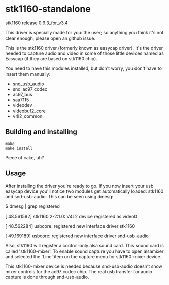 stk1160-standalone
==================

stk1160 release 0.9.3\_for\_v3.4

This driver is specially made for you: the user;
so anything you think it's not clear enough, please open an github issue.

This is the stk1160 driver (formerly known as easycap driver).
It's the driver needed to capture audio and video in some of those
little devices named as Easycap (if they are based on stk1160 chip).

You need to have this modules installed, but don't worry,
you don't have to insert them manually:

- snd\_usb\_audio
- snd\_ac97\_codec
- ac97\_bus
- saa7115
- videodev
- videobuf2\_core
- v4l2\_common

Building and installing
-----------------------

    make
    make install

Piece of cake, uh?

Usage
-----

After installing the driver you're ready to go.
If you now insert your usb easycap device you'll notice two modules get automatically loaded:
stk1160 and snd-usb-audio.
This can be seen using dmesg:

$ dmesg | grep registered

[   48.561592] stk1160 2-2:1.0: V4L2 device registered as video0

[   48.562284] usbcore: registered new interface driver stk1160

[   49.169189] usbcore: registered new interface driver snd-usb-audio

Also, stk1160 will register a control-only alsa sound card.
This sound card is called 'stk1160-mixer'.
To enable sound capture you have to open alsamixer and selected
the 'Line' item on the capture menu for stk1160-mixer device.

This stk1160-mixer device is needed because snd-usb-audio
doesn't show mixer controls for the ac97 codec chip.
The real usb transfer for audio capture is done through snd-usb-audio.
